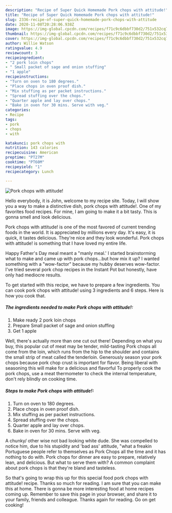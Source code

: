 ```yaml
---
description: "Recipe of Super Quick Homemade Pork chops with attitude!"
title: "Recipe of Super Quick Homemade Pork chops with attitude!"
slug: 2336-recipe-of-super-quick-homemade-pork-chops-with-attitude
date: 2020-11-08T20:28:06.938Z
image: https://img-global.cpcdn.com/recipes/f71c9c6dbbf730d2/751x532cq70/pork-chops-with-attitude-recipe-main-photo.jpg
thumbnail: https://img-global.cpcdn.com/recipes/f71c9c6dbbf730d2/751x532cq70/pork-chops-with-attitude-recipe-main-photo.jpg
cover: https://img-global.cpcdn.com/recipes/f71c9c6dbbf730d2/751x532cq70/pork-chops-with-attitude-recipe-main-photo.jpg
author: Willie Watson
ratingvalue: 4.9
reviewcount: 3
recipeingredient:
- "2 pork loin chops"
- " Small packet of sage and onion stuffing"
- "1 apple"
recipeinstructions:
- "Turn on oven to 180 degrees."
- "Place chops in oven proof dish."
- "Mix stuffing as per packet instructions."
- "Spread stuffing over the chops."
- "Quarter apple and lay over chops."
- "Bake in oven for 30 mins. Serve with veg."
categories:
- Recipe
tags:
- pork
- chops
- with

katakunci: pork chops with 
nutrition: 143 calories
recipecuisine: American
preptime: "PT27M"
cooktime: "PT60M"
recipeyield: "1"
recipecategory: Lunch

---
```



![Pork chops with attitude!](https://img-global.cpcdn.com/recipes/f71c9c6dbbf730d2/751x532cq70/pork-chops-with-attitude-recipe-main-photo.jpg)

Hello everybody, it is John, welcome to my recipe site. Today, I will show you a way to make a distinctive dish, pork chops with attitude!. One of my favorites food recipes. For mine, I am going to make it a bit tasty. This is gonna smell and look delicious.

Pork chops with attitude! is one of the most favored of current trending foods in the world. It is appreciated by millions every day. It's easy, it is quick, it tastes delicious. They're nice and they look wonderful. Pork chops with attitude! is something that I have loved my entire life.

Happy Father&#39;s Day meal meant a &#34;manly meal.&#39; I started brainstorming what to make and came up with pork chops…but how mix it up? I wanted something with a &#34;wow-factor&#34; because my hubby deserves wow-factor. I&#39;ve tried several pork chop recipes in the Instant Pot but honestly, have only had mediocre results.


To get started with this recipe, we have to prepare a few ingredients. You can cook pork chops with attitude! using 3 ingredients and 6 steps. Here is how you cook that.

<!--inarticleads1-->

##### The ingredients needed to make Pork chops with attitude!:

1. Make ready 2 pork loin chops
1. Prepare  Small packet of sage and onion stuffing
1. Get 1 apple


Well, there&#39;s actually more than one cut out there! Depending on what you buy, this popular cut of meat may be tender, mild-tasting Pork chops all come from the loin, which runs from the hip to the shoulder and contains the small strip of meat called the tenderloin. Generously season your pork chops because pork chop crust is important for flavor. Being liberal with seasoning this will make for a delicious and flavorful To properly cook the pork chops, use a meat thermometer to check the internal temperature, don&#39;t rely blindly on cooking time. 

<!--inarticleads2-->

##### Steps to make Pork chops with attitude!:

1. Turn on oven to 180 degrees.
1. Place chops in oven proof dish.
1. Mix stuffing as per packet instructions.
1. Spread stuffing over the chops.
1. Quarter apple and lay over chops.
1. Bake in oven for 30 mins. Serve with veg.


A chunky/ other wise not bad looking white dude. She was compelled to notice him, due to his stupidity and &#39;bad ass&#39; attitude, &#34;what a freakin Portuguese people refer to themselves as Pork Chops all the time and it has nothing to do with. Pork chops for dinner are easy to prepare, relatively lean, and delicious. But what to serve them with? A common complaint about pork chops is that they&#39;re bland and tasteless. 

So that's going to wrap this up for this special food pork chops with attitude! recipe. Thanks so much for reading. I am sure that you can make this at home. There is gonna be more interesting food at home recipes coming up. Remember to save this page in your browser, and share it to your family, friends and colleague. Thanks again for reading. Go on get cooking!
